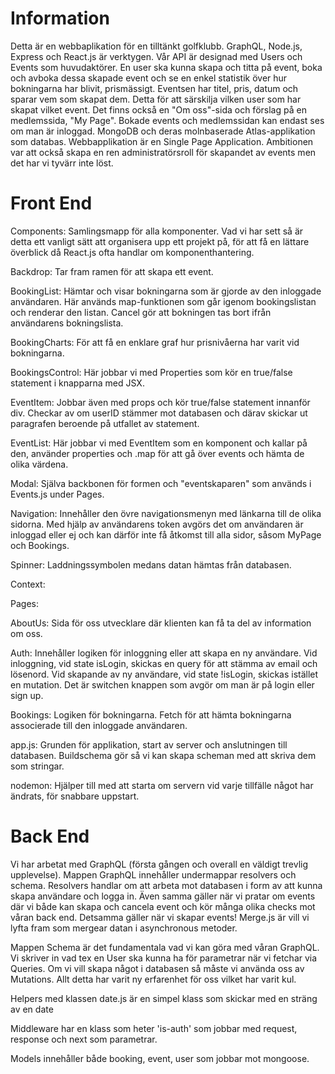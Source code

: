# Information

Detta är en webbaplikation för en tilltänkt golfklubb. GraphQL, Node.js, Express och React.js är verktygen. Vår API är designad med Users och Events som huvudaktörer. En user ska kunna skapa och titta på event, boka och avboka dessa skapade event och se en enkel statistik över hur bokningarna har blivit, prismässigt. Eventsen har titel, pris, datum och sparar vem som skapat dem. Detta för att särskilja vilken user som har skapat vilket event. Det finns också en "Om oss"-sida och förslag på en medlemssida, "My Page". Bokade events och medlemssidan kan endast ses om man är inloggad. MongoDB och deras molnbaserade Atlas-applikation som databas. Webbapplikation är en Single Page Application. Ambitionen var att också skapa en ren administratörsroll för skapandet av events men det har vi tyvärr inte löst.  


# Front End

Components: Samlingsmapp för alla komponenter. Vad vi har sett så är detta ett vanligt sätt att organisera upp ett projekt på, för att få en lättare överblick då React.js ofta handlar om komponenthantering.

Backdrop: Tar fram ramen för att skapa ett event. 

BookingList: Hämtar och visar bokningarna som är gjorde av den inloggade användaren. Här används map-funktionen som går igenom bookingslistan och renderar den listan. Cancel gör att bokningen tas bort ifrån användarens bokningslista.

BookingCharts: För att få en enklare graf hur prisnivåerna har varit vid bokningarna. 

BookingsControl: Här jobbar vi med Properties som kör en true/false statement i knapparna med JSX.

EventItem: Jobbar även med props och kör true/false statement innanför div. Checkar av om userID stämmer mot databasen och därav skickar ut paragrafen beroende på utfallet av statement.

EventList: Här jobbar vi med EventItem som en komponent och kallar på den, använder properties och .map för att gå över events och hämta de olika värdena. 

Modal: Själva backbonen för formen och "eventskaparen" som används i Events.js under Pages.  

Navigation: Innehåller den övre navigationsmenyn med länkarna till de olika sidorna. Med hjälp av användarens token avgörs det om användaren är inloggad eller ej och kan därför inte få åtkomst till alla sidor, såsom MyPage och Bookings. 

Spinner: Laddningssymbolen medans datan hämtas från databasen.

Context: 

Pages: 

AboutUs: Sida för oss utvecklare där klienten kan få ta del av information om oss.

Auth: Innehåller logiken för inloggning eller att skapa en ny användare. Vid inloggning, vid state isLogin, skickas en query för att stämma av email och lösenord. Vid skapande av ny användare, vid state !isLogin, skickas istället en mutation. Det är switchen knappen som avgör om man är på login eller sign up. 

Bookings: Logiken för bokningarna. Fetch för att hämta bokningarna associerade till den inloggade användaren. 


app.js: Grunden för applikation, start av server och anslutningen till databasen. 
Buildschema gör så vi kan skapa scheman med att skriva dem som stringar. 

nodemon: Hjälper till med att starta om servern vid varje tillfälle något har ändrats, för snabbare uppstart. 

# Back End

Vi har arbetat med GraphQL (första gången och overall en väldigt trevlig upplevelse). Mappen GraphQL innehåller undermappar resolvers och schema. Resolvers handlar om att arbeta mot databasen i form av att kunna skapa användare och logga in. Även samma gäller när vi pratar om events där vi både kan skapa och cancela event och kör många olika checks mot våran back end. Detsamma gäller när vi skapar events! Merge.js är vill vi lyfta fram som mergear datan i asynchronous metoder.

Mappen Schema är det fundamentala vad vi kan göra med våran GraphQL. Vi skriver in vad tex en User ska kunna ha för parametrar när vi fetchar via Queries. Om vi vill skapa något i databasen så måste vi använda oss av Mutations. Allt detta har varit ny erfarenhet för oss vilket har varit kul.

Helpers med klassen date.js är en simpel klass som skickar med en sträng av en date

Middleware har en klass som heter 'is-auth' som jobbar med request, response och next som parametrar.

Models innehåller både booking, event, user som jobbar mot mongoose. 